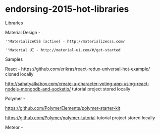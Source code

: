 # endorsing-2015-hot-libraries


Libraries

  Material Design - 
  
    ''MaterializeCSS (active) - http://materializecss.com/
    
    ''Material UI - http://material-ui.com/#/get-started
  
    
  
Samples

React -
  https://github.com/erikras/react-redux-universal-hot-example/
  cloned locally
  
  http://sahatyalkabov.com/create-a-character-voting-app-using-react-nodejs-mongodb-and-socketio/
  tutorial project stored locally
  
Polymer -
  
  https://github.com/PolymerElements/polymer-starter-kit
  
  https://github.com/Polymer/polymer-tutorial
  tutorial project stored locally
  
Meteor -

  
